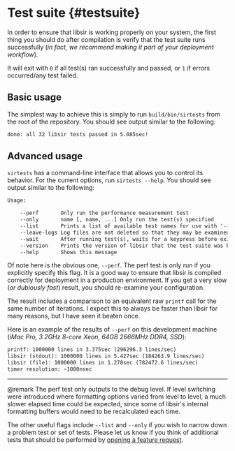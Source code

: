 # Test suite              {#testsuite}

In order to ensure that libsir is working properly on your system, the first thing you should do after compilation is
verify that the test suite runs successfully (_in fact, we recommend making it part of your deployment workflow_).

It will exit with `0` if all test(s) ran successfully and passed, or `1` if errors occurred/any test failed.

## Basic usage

The simplest way to achieve this is simply to run `build/bin/sirtests` from the root of the repository. You should see output similar
to the following:

~~~sh
done: all 32 libsir tests passed in 5.085sec!
~~~

## Advanced usage

`sirtests` has a command-line interface that allows you to control its behavior. For the current options, run `sirtests --help`.
You should see output similar to the following:

~~~txt
Usage:

    --perf       Only run the performance measurement test
    --only       name [, name, ...] Only run the test(s) specified
    --list       Prints a list of available test names for use with '--only'
    --leave-logs Log files are not deleted so that they may be examined
    --wait       After running test(s), waits for a keypress before exiting
    --version    Prints the version of libsir that the test suite was built with
    --help       Shows this message
~~~

Of note here is the obvious one, `--perf`. The perf test is only run if you explicitly specify this flag. It is a good way to ensure that libsir is compiled correctly for deployment in a production environment. If you get a very slow (_or dubiously fast_) result, you should re-examine your configuration.

The result includes a comparison to an equivalent raw `printf` call for the same number of iterations. I expect this to always be faster than libsir for many reasons, but I have seen it beaten once.

Here is an example of the results of `--perf` on this development machine (_iMac Pro, 3.2GHz 8-core Xeon, 64GB 2666MHz DDR4, SSD_):

~~~txt
printf: 1000000 lines in 3.375sec (296296.3 lines/sec)
libsir (stdout): 1000000 lines in 5.427sec (184263.9 lines/sec)
libsir (file): 1000000 lines in 1.278sec (782472.6 lines/sec)
timer resolution: ~1000nsec
~~~

---

@remark The perf test only outputs to the debug level. If level switching were introduced where formatting options varied from level to level, a much slower elapsed time could be expected, since some of libsir's internal formatting buffers would need to be recalculated each time.

The other useful flags include `--list` and `--only` if you wish to narrow down a problem test or set of tests. Please let us know if you think of additional tests that should be performed by [opening a feature request](https://github.com/aremmell/libsir/issues/new?template=Feature_request.md).
